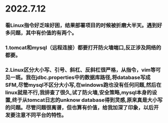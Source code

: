 # 2022.7.12

### 看Linux指令好乏味好困，结果部署项目的时候被折磨大半天。遇到好多问题，其中有价值的有两个。

### 1.tomcat和mysql（远程连接）都要打开防火墙端口,反正涉及网络的都要。

### 2.Linux区分大小写、引号、斜杠、反斜杠很严格，从指令，vim等可见一斑。我在jdbc.properties中的数据库路径,将database写成SFM,尽管mysql不区分大小写,在windows跑也没有任何问题,然后在linux就是不行,我排查了很久,试了防火墙,安全策略,mysql本身的设置,终于从tomcat日志的unknow database得到灵感,原来真是大小写的问题。尽管问题很离谱，但也算有价值，给我加深了印象，以后开发要注意不同平台的特性。

<br/>





